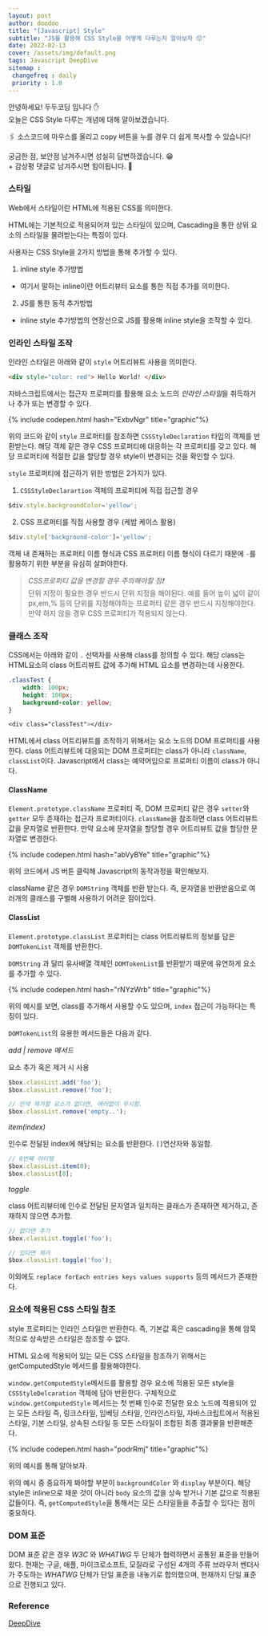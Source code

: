 ```yaml
---
layout: post
author: doodoo
title: "[Javascript] Style"
subtitle: "JS를 활용해 CSS Style을 어떻게 다루는지 알아보자 😙"
date: 2022-02-13
cover: /assets/img/default.png
tags: Javascript DeepDive
sitemap :
 changefreq : daily
 priority : 1.0
---
```

안녕하세요! <span class="doodoo">두두코딩</span> 입니다 ✋ <br>
오늘은 CSS Style 다루는 개념에 대해 알아보겠습니다.

🖇 소스코드에 마우스를 올리고 <span class="tip">copy</span> 버튼을 누를 경우 더 쉽게 복사할 수 있습니다! 

궁금한 점, 보안점 남겨주시면 성실히 답변하겠습니다. 😁 <br>
\+ 감상평 댓글로 남겨주시면 힘이됩니다. 🙇

### 스타일
Web에서 스타일이란 HTML에 적용된 CSS를 의미한다.

HTML에는 기본적으로 적용되어져 있는 스타일이 있으며, Cascading을 통한 상위 요소의 스타일을 물려받는다는 특징이 있다.

사용자는 CSS Style을 2가지 방법을 통해 추가할 수 있다.

1. inline style 추가방법
 - 여기서 말하는 inline이란 어트리뷰터 요소를 통한 직접 추가를 의미한다.

2. JS를 통한 동적 추가방법
 - inline style 추가방법의 연장선으로 JS를 활용해 inline style을 조작할 수 있다.

### 인라인 스타일 조작
인라인 스타일은 아래와 같이 `style` 어트리뷰트 사용을 의미한다.

```html
<div style="color: red"> Hello World! </div>
```

자바스크립트에서는 접근자 프로퍼티를 활용해 요소 노드의 *인라인 스타일*을 취득하거나 추가 또는 변경할 수 있다.

{% include codepen.html hash="ExbvNgr" title="graphic"%}

위의 코드와 같이 `style` 프로퍼티를 참조하면 `CSSStyleDeclaration` 타입의 객체를 반환받는다. 해당 객체 같은 경우 CSS 프로퍼티에 대응하는 각 프로퍼티를 갖고 있다. 해당 프로퍼티에 적절한 값을 할당할 경우 style이 변경되는 것을 확인할 수 있다.

`style` 프로퍼티에 접근하기 위한 방법은 2가지가 있다.

1. `CSSStyleDeclarartion` 객체의 프로퍼티에 직접 접근할 경우
```js
$div.style.backgroundColor='yellow';
```

2. CSS 프로퍼티를 직접 사용할 경우 (케밥 케이스 활용)
```js
$div.style['background-color']='yellow';
```

객체 내 존재하는 프로퍼티 이름 형식과 CSS 프로퍼티 이름 형식이 다르기 때문에 `-`를 활용하기 위한 부분을 유심히 살펴야한다.

> *CSS프로퍼티 값을 변경할 경우 주의해야할 점❗* <br>
단위 지정이 필요한 경우 반드시 단위 지정을 해야된다. 예를 들어 높이 넓이 같이 px,em,% 등의 단위를 지정해야하는 프로퍼티 같은 경우 반드시 지정해야한다. 만약 하지 않을 경우 CSS 프로퍼티가 적용되지 않는다.

### 클래스 조작
CSS에서는 아래와 같이 `.` 선택자를 사용해 class를 정의할 수 있다. 해당 class는 HTML요소의 class 어트리뷰트 값에 추가해 HTML 요소를 변경하는데 사용한다.

```css
.classTest {
	width: 100px;
	height: 100px;
	background-color: yellow;
}

<div class="classTest"></div>
```

HTML에서 class 어트리뷰트를 조작하기 위해서는 요소 노드의 DOM 프로퍼티를 사용한다. class 어트리뷰트에 대응되는 DOM 프로퍼티는 class가 아니라 `className`, `classList`이다.
Javascript에서 class는 예약어임으로 프로퍼티 이름이 class가 아니다.

#### ClassName
`Element.prototype.className` 프로퍼티 즉, DOM 프로퍼티 같은 경우 `setter`와 `getter` 모두 존재하는 접근자 프로퍼티이다. `className`을 참조하면 class 어트리뷰트 값을 문자열로 반환한다. 만약 요소에 문자열을 할당할 경우 어트리뷰트 값을 할당한 문자열로 변경한다.

{% include codepen.html hash="abVyBYe" title="graphic"%}

위의 코드에서 JS 버튼 클릭해 Javascript의 동작과정을 확인해보자.

className 같은 경우 `DOMString` 객체를 반환 받는다. 즉, 문자열을 반환받음으로 여러개의 클래스를 구별해 사용하기 어려운 점이있다.

#### ClassList
`Element.prototype.classList` 프로퍼티는 class 어트리뷰트의 정보를 담은 `DOMTokenList` 객체를 반환한다.

`DOMString` 과 달리 유사배열 객체인 `DOMTokenList`를 반환받기 때문에 유연하게 요소를 추가할 수 있다.

{% include codepen.html hash="rNYzWrb" title="graphic"%}

위의 예시를 보면, class를 추가해서 사용할 수도 있으며, `index` 접근이 가능하다는 특징이 있다.

`DOMTokenList`의 유용한 메서드들은 다음과 같다.

*add \| remove 메서드*

요소 추가 혹은 제거 시 사용

```js
$box.classList.add('foo');
$box.classList.remove('foo');

// 만약 제거할 요소가 없다면, 에러없이 무시함.
$box.classList.remove('empty..');
```

*item(index)*

인수로 전달된 index에 해당되는 요소를 반환한다. `[]`연산자와 동일함.

```js
// 0번째 아이템
$box.classList.item(0);
$box.classList[0];
```

*toggle*

class 어트리뷰터에 인수로 전달된 문자열과 일치하는 클래스가 존재하면 제거하고, 존재하지 않으면 추가함.

```js
// 없다면 추가
$box.classList.toggle('foo');

// 있다면 제거
$box.classList.toggle('foo');
```

이외에도 `replace forEach entries keys values supports` 등의 메서드가 존재한다.

### 요소에 적용된 CSS 스타일 참조
style 프로퍼티는 인라인 스타일만 반환한다. 즉, 기본값 혹은 cascading을 통해 암묵적으로 상속받은 스타일은 참조할 수 없다.

HTML 요소에 적용되어 있는 모든 CSS 스타일을 참조하기 위해서는 getComputedStyle 메서드를 활용해야한다.

`window.getComputedStyle`메서드를 활용할 경우 요소에 적용된 모든 style을 `CSSStyleDelcaration` 객체에 담아 반환한다. 구체적으로 `window.getComputedStyle` 메서드는 첫 번째 인수로 전달한 요소 노드에 적용되어 있는 모든 스타일 즉, 링크스타일, 임베딩 스타일, 인라인스타일, 자바스크립트에서 적용된 스타일, 기본 스타일, 상속된 스타일 등 모든 스타일이 조합된 최종 결과물을 반환해준다.

{% include codepen.html hash="podrRmj" title="graphic"%}

위의 예시를 통해 알아보자.

위의 예시 중 중요하게 봐야할 부분이 `backgroundColor` 와 `display` 부분이다. 해당 style은 inline으로 채운 것이 아니라 `body` 요소의 값을 상속 받거나 기본 값으로 적용된 값들이다. 즉, `getComputedStyle`을 통해서는 모든 스타일들을 추출할 수 있다는 점이 중요하다.

### DOM 표준
DOM 표준 같은 경우 *W3C* 와 *WHATWG* 두 단체가 협력하면서 공통된 표준을 만들어 왔다. 현재는 구글, 애플, 마이크로소프트, 모질라로 구성된 4개의 주류 브라우저 벤더사가 주도하는 *WHATWG* 단체가 단일 표준을 내놓기로 합의했으며, 현재까지 단일 표준으로 진행되고 있다.

### Reference
[DeepDive](http://www.yes24.com/Product/Goods/92742567)
